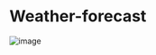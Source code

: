 # Weather-forecast
![image](https://user-images.githubusercontent.com/64627678/184161556-02780134-3c2a-4d13-996f-49e83e455fe3.png)

